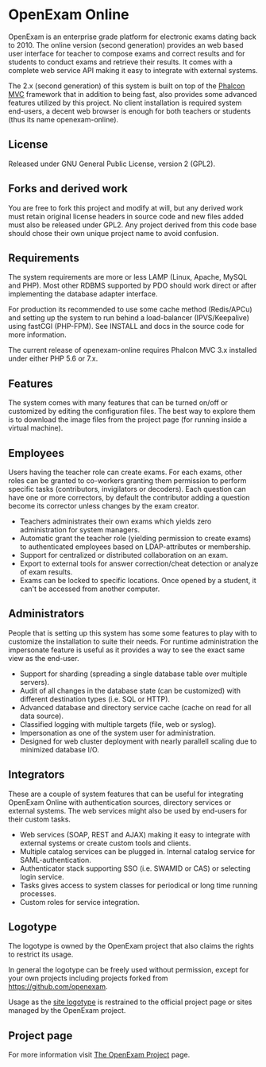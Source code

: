 # OpenExam Online

OpenExam is an enterprise grade platform for electronic exams dating back to 2010. The online 
version (second generation) provides an web based user interface for teacher to compose exams and 
correct results and for students to conduct exams and retrieve their results. It comes with a 
complete web service API making it easy to integrate with external systems.

The 2.x (second generation) of this system is built on top of the [Phalcon MVC](https://phalconphp.com/en/) 
framework that in addition to being fast, also provides some advanced features utilized by this
project. No client installation is required system end-users, a decent web browser is enough for both 
teachers or students (thus its name openexam-online).

## License

Released under GNU General Public License, version 2 (GPL2).

## Forks and derived work

You are free to fork this project and modify at will, but any derived work must retain original 
license headers in source code and new files added must also be released under GPL2. Any project 
derived from this code base should chose their own unique project name to avoid confusion.

## Requirements

The system requirements are more or less LAMP (Linux, Apache, MySQL and PHP). Most other RDBMS 
supported by PDO should work direct or after implementing the database adapter interface.

For production its recommended to use some cache method (Redis/APCu) and setting up the system
to run behind a load-balancer (IPVS/Keepalive) using fastCGI (PHP-FPM). See INSTALL and docs in 
the source code for more information.

The current release of openexam-online requires Phalcon MVC 3.x installed under either PHP 5.6
or 7.x.

## Features

The system comes with many features that can be turned on/off or customized by editing the 
configuration files. The best way to explore them is to download the image files from the project 
page (for running inside a virtual machine).

## Employees

Users having the teacher role can create exams. For each exams, other roles can be granted to
co-workers granting them permission to perform specific tasks (contributors, invigilators or
decoders). Each question can have one or more correctors, by default the contributor adding a
question become its corrector unless changes by the exam creator.

* Teachers administrates their own exams which yields zero administration for system managers.
* Automatic grant the teacher role (yielding permission to create exams) to authenticated employees based on LDAP-attributes or membership.
* Support for centralized or distributed collaboration on an exam.
* Export to external tools for answer correction/cheat detection or analyze of exam results.
* Exams can be locked to specific locations. Once opened by a student, it can't be accessed from another computer.

## Administrators

People that is setting up this system has some some features to play with to customize the 
installation to suite their needs. For runtime administration the impersonate feature is useful
as it provides a way to see the exact same view as the end-user.

* Support for sharding (spreading a single database table over multiple servers).
* Audit of all changes in the database state (can be customized) with different destination types (i.e. SQL or HTTP).
* Advanced database and directory service cache (cache on read for all data source).
* Classified logging with multiple targets (file, web or syslog).
* Impersonation as one of the system user for administration.
* Designed for web cluster deployment with nearly parallell scaling due to minimized database I/O.

## Integrators

These are a couple of system features that can be useful for integrating OpenExam Online with
authentication sources, directory services or external systems. The web services might also be
used by end-users for their custom tasks.

* Web services (SOAP, REST and AJAX) making it easy to integrate with external systems or create custom tools and clients.
* Multiple catalog services can be plugged in. Internal catalog service for SAML-authentication.
* Authenticator stack supporting SSO (i.e. SWAMID or CAS) or selecting login service.
* Tasks gives access to system classes for periodical or long time running processes.
* Custom roles for service integration.

## Logotype

The logotype is owned by the OpenExam project that also claims the rights to restrict its 
usage. 

In general the logotype can be freely used without permission, except for your own 
projects including projects forked from https://github.com/openexam. 

Usage as the <u>site logotype</u> is restrained to the official project page or sites managed by 
the OpenExam project.

## Project page

For more information visit [The OpenExam Project](http://openexam.io) page.

